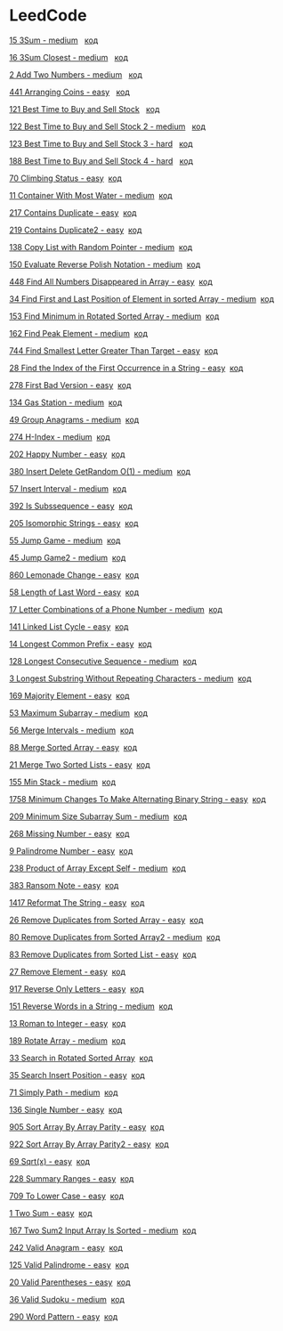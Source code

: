 # LeedCode
[15 3Sum - medium](https://leetcode.com/problems/3sum/description/) &nbsp;&nbsp;[код](https://github.com/Mataev25/LeedCode/blob/main/3sum.cpp)

[16 3Sum Closest - medium](https://leetcode.com/problems/3sum-closest/description/) &nbsp;&nbsp;[код](https://github.com/Mataev25/LeedCode/blob/main/3sum_closest.cpp)

 [2 Add Two Numbers - medium](https://leetcode.com/problems/add-two-numbers/description/) &nbsp;&nbsp;[код](https://github.com/Mataev25/LeedCode/blob/main/add_two_numbers.cpp)
 
[441 Arranging Coins - easy](https://leetcode.com/problems/arranging-coins/description/) &nbsp;&nbsp;[код](https://github.com/Mataev25/LeedCode/blob/main/arranging_coins.cpp)

[121 Best Time to Buy and Sell Stock](https://leetcode.com/problems/best-time-to-buy-and-sell-stock/description/) &nbsp;&nbsp;[код](https://github.com/Mataev25/LeedCode/blob/main/best_time_to_buy_and_sell_stock.cpp)

[122 Best Time to Buy and Sell Stock 2 - medium](https://leetcode.com/problems/best-time-to-buy-and-sell-stock-ii/description/) &nbsp;&nbsp;[код](https://github.com/Mataev25/LeedCode/blob/main/best_time_to_buy_and_sell_stock2.cpp)

[123 Best Time to Buy and Sell Stock 3 - hard](https://leetcode.com/problems/best-time-to-buy-and-sell-stock-iii/) &nbsp;&nbsp;[код](https://github.com/Mataev25/LeedCode/blob/main/best_time_to_buy_and_sell_stock3.cpp)

[188 Best Time to Buy and Sell Stock 4 - hard](https://leetcode.com/problems/best-time-to-buy-and-sell-stock-iv/) &nbsp;&nbsp;[код](https://github.com/Mataev25/LeedCode/blob/main/best_time_to_buy_and_sell_stock4.cpp)

[70 Climbing Status - easy](https://leetcode.com/problems/climbing-stairs/)&nbsp;&nbsp;[код](https://github.com/Mataev25/LeedCode/blob/main/climbing_stairs.cpp)

[11 Container With Most Water - medium](https://leetcode.com/problems/container-with-most-water/)&nbsp;&nbsp;[код](https://github.com/Mataev25/LeedCode/blob/main/container_witch_most_water.cpp)

[217 Contains Duplicate - easy](https://leetcode.com/problems/contains-duplicate/)&nbsp;&nbsp;[код](https://github.com/Mataev25/LeedCode/blob/main/contains_duplicate.cpp)

[219 Contains Duplicate2 - easy](https://leetcode.com/problems/contains-duplicate-ii/)&nbsp;&nbsp;[код](https://github.com/Mataev25/LeedCode/blob/main/contains_duplicate2.cpp)

[138 Copy List with Random Pointer - medium](https://leetcode.com/problems/copy-list-with-random-pointer/)&nbsp;&nbsp;[код](https://github.com/Mataev25/LeedCode/blob/main/copy_list_with_random_pointer.cpp)

[150 Evaluate Reverse Polish Notation - medium](https://leetcode.com/problems/evaluate-reverse-polish-notation/)&nbsp;&nbsp;[код](https://github.com/Mataev25/LeedCode/blob/main/evaluate_reverse_polish_notation.cpp)

[448 Find All Numbers Disappeared in Array - easy](https://leetcode.com/problems/find-all-numbers-disappeared-in-an-array/)&nbsp;&nbsp;[код](https://github.com/Mataev25/LeedCode/blob/main/find_all_numbers_disappeared_in_array.cpp)

[34 Find First and Last Position of Element in sorted Array - medium](https://leetcode.com/problems/find-first-and-last-position-of-element-in-sorted-array/)&nbsp;&nbsp;[код](https://github.com/Mataev25/LeedCode/blob/main/find_first_and_last_position_of_element_in_sorted_array.cpp)

[153 Find Minimum in Rotated Sorted Array - medium](https://leetcode.com/problems/find-minimum-in-rotated-sorted-array/)&nbsp;&nbsp;[код](https://github.com/Mataev25/LeedCode/blob/main/find_minimum_in_rotated_sorted_array.cpp)

[162 Find Peak Element - medium](https://leetcode.com/problems/find-peak-element/)&nbsp;&nbsp;[код](https://github.com/Mataev25/LeedCode/blob/main/find_peak_element.cpp)

[744 Find Smallest Letter Greater Than Target - easy](https://leetcode.com/problems/find-smallest-letter-greater-than-target/)&nbsp;&nbsp;[код](https://github.com/Mataev25/LeedCode/blob/main/find_smallest_letter_greater_than_target.cpp)

[28 Find the Index of the First Occurrence in a String - easy](https://leetcode.com/problems/find-the-index-of-the-first-occurrence-in-a-string/)&nbsp;&nbsp;[код](https://github.com/Mataev25/LeedCode/blob/main/find_the_index_of_the_first_occurrence_in_a_string.cpp)

[278 First Bad Version - easy](https://leetcode.com/problems/first-bad-version/)&nbsp;&nbsp;[код](https://github.com/Mataev25/LeedCode/blob/main/first_bad_version.cpp)

[134 Gas Station - medium](https://leetcode.com/problems/gas-station/)&nbsp;&nbsp;[код](https://github.com/Mataev25/LeedCode/blob/main/gas_station.cpp)

[49 Group Anagrams - medium](https://leetcode.com/problems/group-anagrams/)&nbsp;&nbsp;[код](https://github.com/Mataev25/LeedCode/blob/main/group_anagrams.cpp)

[274 H-Index - medium](https://leetcode.com/problems/h-index/)&nbsp;&nbsp;[код](https://github.com/Mataev25/LeedCode/blob/main/h-index.cpp)

[202 Happy Number - easy](https://leetcode.com/problems/happy-number/)&nbsp;&nbsp;[код](https://github.com/Mataev25/LeedCode/blob/main/happy_number.cpp)

[380 Insert Delete GetRandom O(1) - medium](https://leetcode.com/problems/insert-delete-getrandom-o1/)&nbsp;&nbsp;[код](https://github.com/Mataev25/LeedCode/blob/main/insert_delete_getrandom_o(1).cpp)

[57 Insert Interval - medium](https://leetcode.com/problems/insert-interval/)&nbsp;&nbsp;[код](https://github.com/Mataev25/LeedCode/blob/main/insert_interval.cpp)

[392 Is Subssequence - easy](https://leetcode.com/problems/is-subsequence/)&nbsp;&nbsp;[код](https://github.com/Mataev25/LeedCode/blob/main/is_subsequence.cpp)

[205 Isomorphic Strings - easy](https://leetcode.com/problems/isomorphic-strings/)&nbsp;&nbsp;[код](https://github.com/Mataev25/LeedCode/blob/main/isomorphic_strings.cpp)

[55 Jump Game - medium](https://leetcode.com/problems/jump-game/)&nbsp;&nbsp;[код](https://github.com/Mataev25/LeedCode/blob/main/jump_game.cpp)

[45 Jump Game2 - medium](https://leetcode.com/problems/jump-game-ii/)&nbsp;&nbsp;[код](https://github.com/Mataev25/LeedCode/blob/main/jump_game2.cpp)

[860 Lemonade Change - easy](https://leetcode.com/problems/lemonade-change/)&nbsp;&nbsp;[код](https://github.com/Mataev25/LeedCode/blob/main/lemonade_change.cpp)

[58 Length of Last Word - easy](https://leetcode.com/problems/length-of-last-word/)&nbsp;&nbsp;[код](https://github.com/Mataev25/LeedCode/blob/main/lenght_of_last_word.cpp)

[17 Letter Combinations of a Phone Number - medium](https://leetcode.com/problems/letter-combinations-of-a-phone-number/)&nbsp;&nbsp;[код](https://github.com/Mataev25/LeedCode/blob/main/letter_combinations_of_a_phone_number.cpp)

[141 Linked List Cycle - easy](https://leetcode.com/problems/linked-list-cycle/)&nbsp;&nbsp;[код](https://github.com/Mataev25/LeedCode/blob/main/linked_list_cycle.cpp)

[14 Longest Common Prefix - easy](https://leetcode.com/problems/longest-common-prefix/)&nbsp;&nbsp;[код](https://github.com/Mataev25/LeedCode/blob/main/longest_common_prefix.cpp)

[128 Longest Consecutive Sequence - medium](https://leetcode.com/problems/longest-consecutive-sequence/)&nbsp;&nbsp;[код](https://github.com/Mataev25/LeedCode/blob/main/longest_consecutive_sequence.cpp)

[3 Longest Substring Without Repeating Characters - medium](https://leetcode.com/problems/longest-substring-without-repeating-characters/)&nbsp;&nbsp;[код](https://github.com/Mataev25/LeedCode/blob/main/longest_substring_without_repeating.cpp)

[169 Majority Element - easy](https://leetcode.com/problems/majority-element/)&nbsp;&nbsp;[код](https://github.com/Mataev25/LeedCode/blob/main/majority_element.cpp)

[53 Maximum Subarray - medium](https://leetcode.com/problems/maximum-subarray/)&nbsp;&nbsp;[код](https://github.com/Mataev25/LeedCode/blob/main/maximum_subarray.cpp)

[56 Merge Intervals - medium](https://leetcode.com/problems/merge-intervals/)&nbsp;&nbsp;[код](https://github.com/Mataev25/LeedCode/blob/main/merge_intervals.cpp)

[88 Merge Sorted Array - easy](https://leetcode.com/problems/merge-sorted-array/)&nbsp;&nbsp;[код](https://github.com/Mataev25/LeedCode/blob/main/merge_sorted_array.cpp)

[21 Merge Two Sorted Lists - easy](https://leetcode.com/problems/merge-two-sorted-lists/)&nbsp;&nbsp;[код](https://github.com/Mataev25/LeedCode/blob/main/merge_two_sorted_lists.cpp)

[155 Min Stack - medium](https://leetcode.com/problems/min-stack/)&nbsp;&nbsp;[код](https://github.com/Mataev25/LeedCode/blob/main/min_stack.cpp)

[1758 Minimum Changes To Make Alternating Binary String - easy](https://leetcode.com/problems/minimum-changes-to-make-alternating-binary-string/)&nbsp;&nbsp;[код](https://github.com/Mataev25/LeedCode/blob/main/minimum_changes_to_make_alternating_binary_string.cpp)

[209 Minimum Size Subarray Sum - medium](https://leetcode.com/problems/minimum-size-subarray-sum/)&nbsp;&nbsp;[код](https://github.com/Mataev25/LeedCode/blob/main/minimum_size_subarray_sum.cpp)

[268 Missing Number - easy](https://leetcode.com/problems/missing-number/)&nbsp;&nbsp;[код](https://github.com/Mataev25/LeedCode/blob/main/missing_number.cpp)

[9 Palindrome Number - easy](https://leetcode.com/problems/palindrome-number/)&nbsp;&nbsp;[код](https://github.com/Mataev25/LeedCode/blob/main/palindrome_number.cpp)

[238 Product of Array Except Self - medium](https://leetcode.com/problems/product-of-array-except-self/)&nbsp;&nbsp;[код](https://github.com/Mataev25/LeedCode/blob/main/product_of_array_except_self.cpp)

[383 Ransom Note - easy](https://leetcode.com/problems/ransom-note/)&nbsp;&nbsp;[код](https://github.com/Mataev25/LeedCode/blob/main/ransom_note.cpp)

[1417 Reformat The String - easy](https://leetcode.com/problems/reformat-the-string/)&nbsp;&nbsp;[код](https://github.com/Mataev25/LeedCode/blob/main/reformat_the_string.cpp)

[26 Remove Duplicates from Sorted Array - easy](https://leetcode.com/problems/remove-duplicates-from-sorted-array/)&nbsp;&nbsp;[код](https://github.com/Mataev25/LeedCode/blob/main/remove_duplicates_from_sorted_array.cpp)

[80 Remove Duplicates from Sorted Array2 - medium](https://leetcode.com/problems/remove-duplicates-from-sorted-array-ii/)&nbsp;&nbsp;[код](https://github.com/Mataev25/LeedCode/blob/main/remove_duplicates_from_sorted_array2.cpp)

[83 Remove Duplicates from Sorted List - easy](https://leetcode.com/problems/remove-duplicates-from-sorted-list/)&nbsp;&nbsp;[код](https://github.com/Mataev25/LeedCode/blob/main/remove_duplicates_from_sorted_list.cpp)

[27 Remove Element - easy](https://leetcode.com/problems/remove-element/)&nbsp;&nbsp;[код](https://github.com/Mataev25/LeedCode/blob/main/remove_element.cpp)

[917 Reverse Only Letters - easy](https://leetcode.com/problems/reverse-only-letters/)&nbsp;&nbsp;[код](https://github.com/Mataev25/LeedCode/blob/main/reverse_only_letters.cpp)

[151 Reverse Words in a String - medium](https://leetcode.com/problems/reverse-words-in-a-string/)&nbsp;&nbsp;[код](https://github.com/Mataev25/LeedCode/blob/main/reverse_words_in_a_string.cpp)

[13 Roman to Integer - easy](https://leetcode.com/problems/roman-to-integer/)&nbsp;&nbsp;[код](https://github.com/Mataev25/LeedCode/blob/main/roman_to_integer.cpp)

[189 Rotate Array - medium](https://leetcode.com/problems/rotate-array/)&nbsp;&nbsp;[код](https://github.com/Mataev25/LeedCode/blob/main/rotate_array.cpp)

[33 Search in Rotated Sorted Array](https://leetcode.com/problems/search-in-rotated-sorted-array/)&nbsp;&nbsp;[код](https://github.com/Mataev25/LeedCode/blob/main/search_in_rotated_sorted_array.cpp)

[35 Search Insert Position - easy](https://leetcode.com/problems/search-insert-position/)&nbsp;&nbsp;[код](https://github.com/Mataev25/LeedCode/blob/main/search_insert_position.cpp)

[71 Simply Path - medium](https://leetcode.com/problems/simplify-path/)&nbsp;&nbsp;[код](https://github.com/Mataev25/LeedCode/blob/main/simplify_path.cpp)

[136 Single Number - easy](https://leetcode.com/problems/single-number/)&nbsp;&nbsp;[код](https://github.com/Mataev25/LeedCode/blob/main/single_number.cpp)

[905 Sort Array By Array Parity - easy](https://leetcode.com/problems/sort-array-by-parity/)&nbsp;&nbsp;[код](https://github.com/Mataev25/LeedCode/blob/main/sort_array_by_parity.cpp)

[922 Sort Array By Array Parity2 - easy](https://leetcode.com/problems/sort-array-by-parity-ii/)&nbsp;&nbsp;[код](https://github.com/Mataev25/LeedCode/blob/main/sort_array_by_parity2.cpp)

[69 Sqrt(x) - easy](https://leetcode.com/problems/sqrtx/)&nbsp;&nbsp;[код](https://github.com/Mataev25/LeedCode/blob/main/sqrt(x).cpp)

[228 Summary Ranges - easy](https://leetcode.com/problems/summary-ranges/)&nbsp;&nbsp;[код](https://github.com/Mataev25/LeedCode/blob/main/summary_ranges.cpp)

[709 To Lower Case - easy](https://leetcode.com/problems/to-lower-case/)&nbsp;&nbsp;[код](https://github.com/Mataev25/LeedCode/blob/main/to_lower_case.cpp)

[1 Two Sum - easy](https://leetcode.com/problems/two-sum/)&nbsp;&nbsp;[код](https://github.com/Mataev25/LeedCode/blob/main/two_sum.cpp)

[167 Two Sum2 Input Array Is Sorted - medium](https://leetcode.com/problems/two-sum-ii-input-array-is-sorted/)&nbsp;&nbsp;[код](https://github.com/Mataev25/LeedCode/blob/main/two_sum2_input_array_is_sorted.cpp)

[242 Valid Anagram - easy](https://leetcode.com/problems/valid-anagram/)&nbsp;&nbsp;[код](https://github.com/Mataev25/LeedCode/blob/main/valid_anagram.cpp)

[125 Valid Palindrome - easy](https://leetcode.com/problems/valid-palindrome/)&nbsp;&nbsp;[код](https://github.com/Mataev25/LeedCode/blob/main/valid_palindrome.cpp)

[20 Valid Parentheses - easy](https://leetcode.com/problems/valid-parentheses/)&nbsp;&nbsp;[код](https://github.com/Mataev25/LeedCode/blob/main/valid_parentheses.cpp)

[36 Valid Sudoku - medium](https://leetcode.com/problems/valid-sudoku/)&nbsp;&nbsp;[код](https://github.com/Mataev25/LeedCode/blob/main/valid_sudoku.cpp)

[290 Word Pattern - easy](https://leetcode.com/problems/word-pattern/)&nbsp;&nbsp;[код](https://github.com/Mataev25/LeedCode/blob/main/word_pattern.cpp)




     

    
